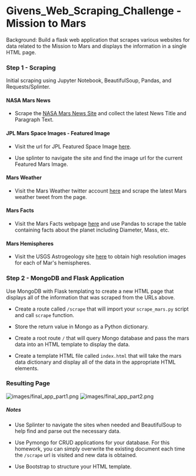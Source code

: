 # Givens_Web_Scraping_Challenge - Mission to Mars

Background: Build a flask web application that scrapes various websites for data related to the Mission to Mars and displays the information in a single HTML page. 

### Step 1 - Scraping

Initial scraping using Jupyter Notebook, BeautifulSoup, Pandas, and Requests/Splinter.

#### NASA Mars News

* Scrape the [NASA Mars News Site](https://mars.nasa.gov/news/) and collect the latest News Title and Paragraph Text.  

#### JPL Mars Space Images - Featured Image

* Visit the url for JPL Featured Space Image [here](https://www.jpl.nasa.gov/spaceimages/?search=&category=Mars).

* Use splinter to navigate the site and find the image url for the current Featured Mars Image.

#### Mars Weather

* Visit the Mars Weather twitter account [here](https://twitter.com/marswxreport?lang=en) and scrape the latest Mars weather tweet from the page. 

#### Mars Facts

* Visit the Mars Facts webpage [here](https://space-facts.com/mars/) and use Pandas to scrape the table containing facts about the planet including Diameter, Mass, etc.

#### Mars Hemispheres

* Visit the USGS Astrogeology site [here](https://astrogeology.usgs.gov/search/results?q=hemisphere+enhanced&k1=target&v1=Mars) to obtain high resolution images for each of Mar's hemispheres.

### Step 2 - MongoDB and Flask Application

Use MongoDB with Flask templating to create a new HTML page that displays all of the information that was scraped from the URLs above.

* Create a route called `/scrape` that will import your `scrape_mars.py` script and call `scrape` function.

* Store the return value in Mongo as a Python dictionary.

* Create a root route `/` that will query Mongo database and pass the mars data into an HTML template to display the data.

* Create a template HTML file called `index.html` that will take the mars data dictionary and display all of the data in the appropriate HTML elements. 

### Resulting Page

![images/final_app_part1.png](images/final_app_part1.png)
![images/final_app_part2.png](images/final_app_part2.png)

##### Notes

* Use Splinter to navigate the sites when needed and BeautifulSoup to help find and parse out the necessary data.

* Use Pymongo for CRUD applications for your database. For this homework, you can simply overwrite the existing document each time the `/scrape` url is visited and new data is obtained.

* Use Bootstrap to structure your HTML template.
